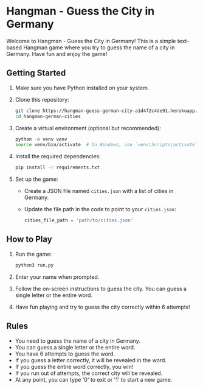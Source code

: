 # Hangman - Guess the City in Germany

Welcome to Hangman - Guess the City in Germany! This is a simple text-based Hangman game where you try to guess the name of a city in Germany. Have fun and enjoy the game!

## Getting Started

1. Make sure you have Python installed on your system.
2. Clone this repository:

    ```bash
    git clone https://hangman-guess-german-city-a1d4f2c4de91.herokuapp.com/
    cd hangman-german-cities
    ```

3. Create a virtual environment (optional but recommended):

    ```bash
    python -m venv venv
    source venv/bin/activate  # On Windows, use `venv\Scripts\activate`
    ```

4. Install the required dependencies:

    ```bash
    pip install -r requirements.txt
    ```

5. Set up the game:

    - Create a JSON file named `cities.json` with a list of cities in Germany.
    - Update the file path in the code to point to your `cities.json`:

        ```python
        cities_file_path = 'path/to/cities.json'
        ```

## How to Play

1. Run the game:

    ```bash
    python3 run.py
    ```

2. Enter your name when prompted.

3. Follow the on-screen instructions to guess the city. You can guess a single letter or the entire word.

4. Have fun playing and try to guess the city correctly within 6 attempts!

## Rules

- You need to guess the name of a city in Germany.
- You can guess a single letter or the entire word.
- You have 6 attempts to guess the word.
- If you guess a letter correctly, it will be revealed in the word.
- If you guess the entire word correctly, you win!
- If you run out of attempts, the correct city will be revealed.
- At any point, you can type '0' to exit or '1' to start a new game.


